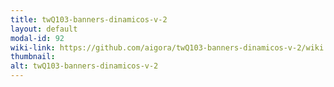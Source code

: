 ```yaml
---
title: twQ103-banners-dinamicos-v-2
layout: default
modal-id: 92
wiki-link: https://github.com/aigora/twQ103-banners-dinamicos-v-2/wiki
thumbnail: 
alt: twQ103-banners-dinamicos-v-2
---
```


